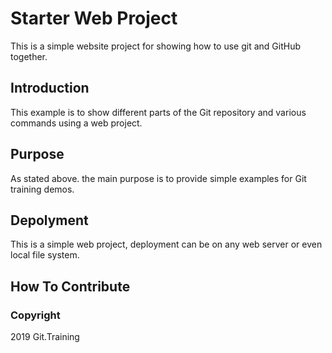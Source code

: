 # Starter Web Project

This is a simple website project for showing how to use git and GitHub together.

## Introduction

This example is to show different parts of the Git repository and various commands using a web project.

## Purpose

As stated above. the main purpose is to provide simple examples for Git training demos.

## Depolyment

This is a simple web project, deployment can be on any web server or even local file system.

## How To Contribute

### Copyright

2019 Git.Training
